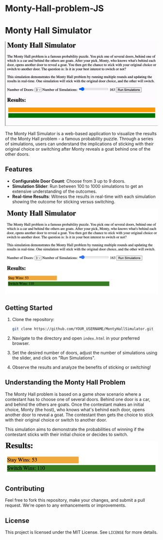 # Monty-Hall-problem-JS

# Monty Hall Simulator

![Main Interface of Monty Hall Simulator](./images/main-interface.gif)

The Monty Hall Simulator is a web-based application to visualize the results of the Monty Hall problem - a famous probability puzzle. Through a series of simulations, users can understand the implications of sticking with their original choice or switching after Monty reveals a goat behind one of the other doors.

## Features

- **Configurable Door Count**: Choose from 3 up to 9 doors.
- **Simulation Slider**: Run between 100 to 1000 simulations to get an extensive understanding of the outcomes.
- **Real-time Results**: Witness the results in real-time with each simulation showing the outcome for sticking versus switching.

![Slider and Simulation Control](./images/slider-simulation.png)

## Getting Started

1. Clone the repository:
    ```bash
    git clone https://github.com/YOUR_USERNAME/MontyHallSimulator.git
    ```

2. Navigate to the directory and open `index.html` in your preferred browser.

3. Set the desired number of doors, adjust the number of simulations using the slider, and click on "Run Simulations".

4. Observe the results and analyze the benefits of sticking or switching!

## Understanding the Monty Hall Problem

The Monty Hall problem is based on a game show scenario where a contestant has to choose one of several doors. Behind one door is a car, and behind the others are goats. Once the contestant makes an initial choice, Monty (the host), who knows what's behind each door, opens another door to reveal a goat. The contestant then gets the choice to stick with their original choice or switch to another door.

This simulation aims to demonstrate the probabilities of winning if the contestant sticks with their initial choice or decides to switch.

![Outcome Visualization](./images/outcome-visualization.png)

## Contributing

Feel free to fork this repository, make your changes, and submit a pull request. We're open to any enhancements or improvements.

## License

This project is licensed under the MIT License. See `LICENSE` for more details.
